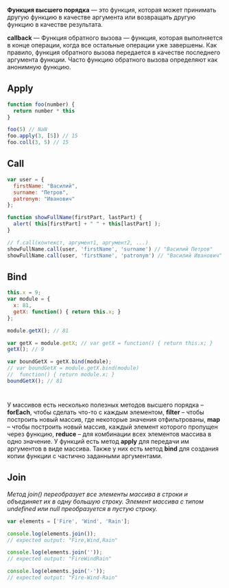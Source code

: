 **Функция высшего порядка** — это функция, которая может принимать другую функцию в качестве аргумента или возвращать другую функцию в качестве результата.

**callback** — Функция обратного вызова — функция, которая выполняется в конце операции, когда все остальные операции уже завершены. Как правило, функция обратного вызова передается в качестве последнего аргумента функции. Часто функцию обратного вызова определяют как анонимную функцию.

## **Apply**
```js
function foo(number) {
  return number * this
}

foo(5) // NaN
foo.apply(3, [5]) // 15
foo.coll(3, 5) // 15
```
## **Call**
```js
var user = {
  firstName: "Василий",
  surname: "Петров",
  patronym: "Иванович"
};

function showFullName(firstPart, lastPart) {
  alert( this[firstPart] + " " + this[lastPart] );
}

// f.call(контекст, аргумент1, аргумент2, ...)
showFullName.call(user, 'firstName', 'surname') // "Василий Петров"
showFullName.call(user, 'firstName', 'patronym') // "Василий Иванович"
```

## **Bind**
```js
this.x = 9;
var module = {
  x: 81,
  getX: function() { return this.x; }
};

module.getX(); // 81

var getX = module.getX; // var getX = function() { return this.x; }
getX(); // 9

var boundGetX = getX.bind(module); 
// var boundGetX = module.getX.bind(module)
//  function() { return module.x; }
boundGetX(); // 81
```
#
У массивов есть несколько полезных методов высшего
порядка – **forEach**, чтобы сделать что-то с каждым
элементом, **filter** – чтобы построить новый массив, где
некоторые значения отфильтрованы, **map** – чтобы
построить новый массив, каждый элемент которого
пропущен через функцию, **reduce** – для комбинации всех
элементов массива в одно значение.
У функций есть метод **apply** для передачи им аргументов
в виде массива. Также у них есть метод **bind** для создания
копии функции с частично заданными аргументами.

## **Join**

*Метод join() переобразует все элементы массива в строки и объединяет их в одну большую строку. Элемент массива с типом undefined или null преобразуется в пустую строку.*
```js
var elements = ['Fire', 'Wind', 'Rain'];

console.log(elements.join());
// expected output: "Fire,Wind,Rain"

console.log(elements.join(''));
// expected output: "FireWindRain"

console.log(elements.join('-'));
// expected output: "Fire-Wind-Rain"
```
